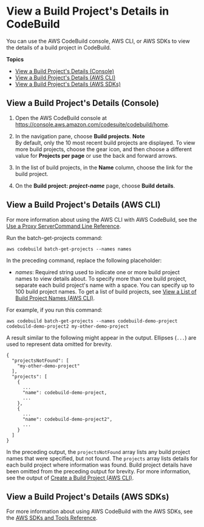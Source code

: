 # View a Build Project's Details in CodeBuild<a name="view-project-details"></a>

You can use the AWS CodeBuild console, AWS CLI, or AWS SDKs to view the details of a build project in CodeBuild\.

**Topics**
+ [View a Build Project's Details \(Console\)](#view-project-details-console)
+ [View a Build Project's Details \(AWS CLI\)](#view-project-details-cli)
+ [View a Build Project's Details \(AWS SDKs\)](#view-project-details-sdks)

## View a Build Project's Details \(Console\)<a name="view-project-details-console"></a>

1. Open the AWS CodeBuild console at [https://console\.aws\.amazon\.com/codesuite/codebuild/home](https://console.aws.amazon.com/codesuite/codebuild/home)\.

1. In the navigation pane, choose **Build projects**\.
**Note**  
By default, only the 10 most recent build projects are displayed\. To view more build projects, choose the gear icon, and then choose a different value for **Projects per page** or use the back and forward arrows\.

1. In the list of build projects, in the **Name** column, choose the link for the build project\.

1. On the **Build project: *project\-name*** page, choose **Build details**\.

## View a Build Project's Details \(AWS CLI\)<a name="view-project-details-cli"></a>

For more information about using the AWS CLI with AWS CodeBuild, see the [Use a Proxy ServerCommand Line Reference](cmd-ref.md)\.

Run the batch\-get\-projects command:

```
aws codebuild batch-get-projects --names names
```

In the preceding command, replace the following placeholder:
+ *names*: Required string used to indicate one or more build project names to view details about\. To specify more than one build project, separate each build project's name with a space\. You can specify up to 100 build project names\. To get a list of build projects, see [View a List of Build Project Names \(AWS CLI\)](view-project-list.md#view-project-list-cli)\.

For example, if you run this command:

```
aws codebuild batch-get-projects --names codebuild-demo-project codebuild-demo-project2 my-other-demo-project
```

A result similar to the following might appear in the output\. Ellipses \(`...`\) are used to represent data omitted for brevity\.

```
{
  "projectsNotFound": [
    "my-other-demo-project"
  ],
  "projects": [
    {
      ...
      "name": codebuild-demo-project,
      ...
    },
    {
      ...
      "name": codebuild-demo-project2",
      ...
    }
  ]
}
```

In the preceding output, the `projectsNotFound` array lists any build project names that were specified, but not found\. The `projects` array lists details for each build project where information was found\. Build project details have been omitted from the preceding output for brevity\. For more information, see the output of [Create a Build Project \(AWS CLI\)](create-project.md#create-project-cli)\.

## View a Build Project's Details \(AWS SDKs\)<a name="view-project-details-sdks"></a>

For more information about using AWS CodeBuild with the AWS SDKs, see the [AWS SDKs and Tools Reference](sdk-ref.md)\.